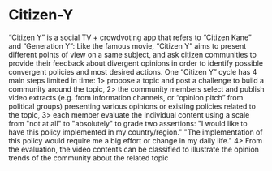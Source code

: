 # Citizen-Y

“Citizen Y” is a social TV + crowdvoting app that refers to “Citizen Kane” and “Generation Y”: Like the famous movie, “Citizen Y” aims to present different points of view on a same subject, and ask citizen communities to provide their feedback about divergent opinions in order to identify possible convergent policies and most desired actions. One “Citizen Y” cycle has 4 main steps limited in time: 
1> propose a topic and post a challenge to build a community around the topic,
2> the community members select and publish video extracts (e.g. from information channels, or “opinion pitch” from political groups) presenting various opinions or existing policies related to the topic,
3> each member evaluate the individual content using a scale from "not at all" to "absolutely" to grade two assertions:
"I would like to have this policy implemented in my country/region."
"The implementation of this policy would require me a big effort or change in my daily life."
4> From the evaluation, the video contents can be classified to illustrate the opinion trends of the community about the related topic
